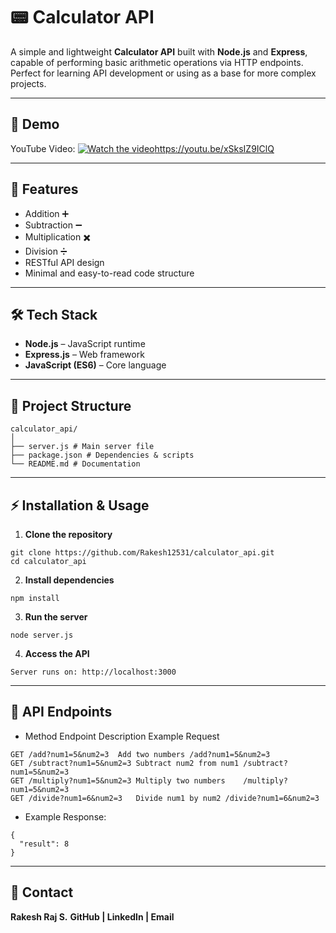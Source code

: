 # 📟 Calculator API

A simple and lightweight **Calculator API** built with **Node.js** and **Express**, capable of performing basic arithmetic operations via HTTP endpoints.  
Perfect for learning API development or using as a base for more complex projects.

---

## 🎥 Demo

YouTube Video: [![Watch the video](https://img.youtube.com/vi/xSksIZ9IClQ/maxresdefault.jpg)](https://youtu.be/xSksIZ9IClQ)https://youtu.be/xSksIZ9IClQ

---

## 🚀 Features

- Addition ➕
- Subtraction ➖
- Multiplication ✖️
- Division ➗
- RESTful API design
- Minimal and easy-to-read code structure

---

## 🛠️ Tech Stack

- **Node.js** – JavaScript runtime
- **Express.js** – Web framework
- **JavaScript (ES6)** – Core language

---

## 📂 Project Structure
 ```
calculator_api/
│
├── server.js # Main server file
├── package.json # Dependencies & scripts
└── README.md # Documentation
```

---

## ⚡ Installation & Usage

1. **Clone the repository**
```
git clone https://github.com/Rakesh12531/calculator_api.git
cd calculator_api
```
2. **Install dependencies**

```
npm install
```
3. **Run the server**
```
node server.js
```

4. **Access the API**
```
Server runs on: http://localhost:3000
```

---

## 📌 API Endpoints

- Method	Endpoint	Description	Example Request
```
GET	/add?num1=5&num2=3	Add two numbers	/add?num1=5&num2=3
GET	/subtract?num1=5&num2=3	Subtract num2 from num1	/subtract?num1=5&num2=3
GET	/multiply?num1=5&num2=3	Multiply two numbers	/multiply?num1=5&num2=3
GET	/divide?num1=6&num2=3	Divide num1 by num2	/divide?num1=6&num2=3
```

- Example Response:
```
{
  "result": 8
}
```
  ---

## 📧 Contact

**Rakesh Raj S.**
**GitHub | LinkedIn | Email**
  
